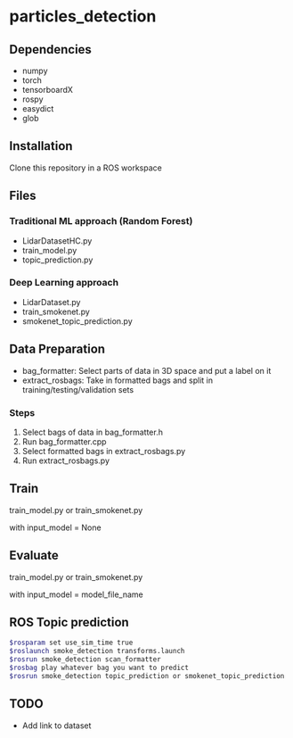 # particles_detection


## Dependencies

- numpy 
- torch
- tensorboardX
- rospy
- easydict
- glob

## Installation

Clone this repository in a ROS workspace

## Files

### Traditional ML approach (Random Forest)

- LidarDatasetHC.py
- train_model.py
- topic_prediction.py

### Deep Learning approach

- LidarDataset.py
- train_smokenet.py
- smokenet_topic_prediction.py

## Data Preparation

- bag_formatter: Select parts of data in 3D space and put a label on it
- extract_rosbags: Take in formatted bags and split in training/testing/validation sets

### Steps
1. Select bags of data in bag_formatter.h
2. Run bag_formatter.cpp
3. Select formatted bags in extract_rosbags.py
4. Run extract_rosbags.py

## Train

train_model.py or train_smokenet.py

with input_model = None

## Evaluate

train_model.py or train_smokenet.py

with input_model = model_file_name

## ROS Topic prediction

```bash
$rosparam set use_sim_time true
$roslaunch smoke_detection transforms.launch
$rosrun smoke_detection scan_formatter
$rosbag play whatever bag you want to predict
$rosrun smoke_detection topic_prediction or smokenet_topic_prediction
```

## TODO

- Add link to dataset
